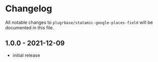 # Changelog

All notable changes to `plugrbase/statamic-google-places-field` will be documented in this file.

## 1.0.0 - 2021-12-09

- initial release